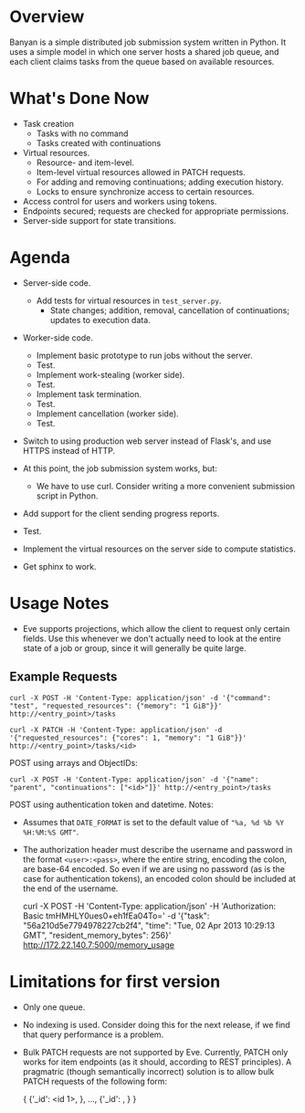 # Overview

Banyan is a simple distributed job submission system written in Python. It uses
a simple model in which one server hosts a shared job queue, and each client
claims tasks from the queue based on available resources.

# What's Done Now

- Task creation
  - Tasks with no command
  - Tasks created with continuations
- Virtual resources.
  - Resource- and item-level.
  - Item-level virtual resources allowed in PATCH requests.
  - For adding and removing continuations; adding execution history.
  - Locks to ensure synchronize access to certain resources.
- Access control for users and workers using tokens.
- Endpoints secured; requests are checked for appropriate permissions.
- Server-side support for state transitions.

# Agenda

- Server-side code.
  - Add tests for virtual resources in `test_server.py`.
    - State changes; addition, removal, cancellation of continuations; updates
      to execution data.

- Worker-side code.
  - Implement basic prototype to run jobs without the server.
  - Test.
  - Implement work-stealing (worker side).
  - Test.
  - Implement task termination.
  - Test.
  - Implement cancellation (worker side).
  - Test.

- Switch to using production web server instead of Flask's, and use HTTPS instead of HTTP.
- At this point, the job submission system works, but:
  - We have to use curl. Consider writing a more convenient submission script
    in Python.

- Add support for the client sending progress reports.
- Test.

- Implement the virtual resources on the server side to compute statistics.
- Get sphinx to work.

# Usage Notes

- Eve supports projections, which allow the client to request only certain
  fields. Use this whenever we don't actually need to look at the entire state
  of a job or group, since it will generally be quite large.

## Example Requests

	curl -X POST -H 'Content-Type: application/json' -d '{"command": "test", "requested_resources": {"memory": "1 GiB"}}' http://<entry_point>/tasks
	
	curl -X PATCH -H 'Content-Type: application/json' -d '{"requested_resources": {"cores": 1, "memory": "1 GiB"}}' http://<entry_point>/tasks/<id>

POST using arrays and ObjectIDs:

	curl -X POST -H 'Content-Type: application/json' -d '{"name": "parent", "continuations": ["<id>"]}' http://<entry_point>/tasks

POST using authentication token and datetime. Notes:
- Assumes that `DATE_FORMAT` is set to the default value of `"%a, %d %b %Y %H:%M:%S GMT"`.
- The authorization header must describe the username and password in the format `<user>:<pass>`,
where the entire string, encoding the colon, are base-64 encoded. So even if we are using no
password (as is the case for authentication tokens), an encoded colon should be included at the end
of the username.

	curl -X POST -H 'Content-Type: application/json' -H 'Authorization: Basic tmHMHLY0ues0+eh1fEa04To=' -d '{"task": "56a210d5e7794978227cb2f4", "time": "Tue, 02 Apr 2013 10:29:13 GMT", "resident_memory_bytes": 256}' http://172.22.140.7:5000/memory_usage

# Limitations for first version

- Only one queue.
- No indexing is used. Consider doing this for the next release, if we find
  that query performance is a problem.
- Bulk PATCH requests are not supported by Eve. Currently, PATCH only works for
  item endpoints (as it should, according to REST principles). A pragmatric
  (though semantically incorrect) solution is to allow bulk PATCH requests of
  the following form:

	{ {'_id': <id 1>, <updates>}, ...,  {'_id': <id n>, <updates>} }
